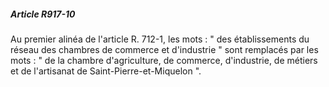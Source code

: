 ##### Article R917-10

Au premier alinéa de l'article R. 712-1, les mots : " des établissements du réseau des chambres de commerce et d'industrie " sont remplacés par les mots : " de la chambre d'agriculture, de commerce, d'industrie, de métiers et de l'artisanat de Saint-Pierre-et-Miquelon ".

